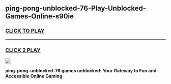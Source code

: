 
## ping-pong-unblocked-76-Play-Unblocked-Games-Online-s90ie
<h3>
<a href="https://premium76.site?title=ping-pong-unblocked-76&ref=25A">CLICK TO PLAY</a></h3>
<hr>

<h3>
<a href="https://premium76.site?title=ping-pong-unblocked-76&ref=25A">CLICK 2 PLAY</a>
  
</h3>

<a href="https://premium76.site?title=ping-pong-unblocked-76&ref=25A"><img src="https://clearcache.store/games.png"></a>


**ping-pong-unblocked-76 games unblocked: Your Gateway to Fun and Accessible Online Gaming**
